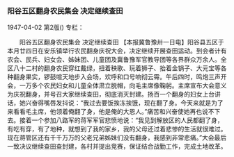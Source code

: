 ### 阳谷五区翻身农民集会  决定继续查田

1947-04-02
第2版()
专栏：

　　阳谷五区翻身农民集会
    决定继续查田
    【本报冀鲁豫卅一日电】阳谷县五区于本月廿四日在安乐镇举行农民翻身庆祝大会，决定继续开展查田运动。到会者计有农会、民兵、妇女会、姊妹团、儿童团及冀鲁豫军官教导团等各界群众万余人。全区八十二村的翻身农民穿红戴绿，扭着秧歌、玩着狮子、抬着金锅子、大元宝等各种翻身果实，锣鼓喧天地步入会场，欢呼和口号响彻云霄。午后四时，鸣炮三声开会，一万多个农民妇女和儿童全体肃立脱帽，向毛主席像鞠躬。主席宣布大会意义为庆祝翻身，并号召大家继续查田，彻底消灭封建。扬百一个翻身的妇女上台讲话，她兴奋得嘴唇发抖说：“我过去要饭挨冻挨饿，现在翻了身。今天来就是为了来看看毛主席，他领着俺翻了身，他是俺的大恩人。”痛苦和兴奋使她再也说不下去。接着一个参加八路军的蒋军军官悲愤地说：“我见到解放区的人民都翻了身，有吃有穿，有了地种，就想到了我的家乡，我的父母还过着悲惨的生活就很难过。现在蒋管区还有千千万万的父老兄弟姊妹们没有翻身，我感到非常悲痛。”大会最后一致决议继续查田查封建，各村并提出竞赛，保证结合战勤工作，完成土地改革。

